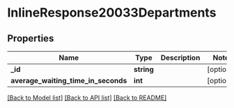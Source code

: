 # InlineResponse20033Departments

## Properties
Name | Type | Description | Notes
------------ | ------------- | ------------- | -------------
**_id** | **string** |  | [optional] 
**average_waiting_time_in_seconds** | **int** |  | [optional] 

[[Back to Model list]](../../README.md#documentation-for-models) [[Back to API list]](../../README.md#documentation-for-api-endpoints) [[Back to README]](../../README.md)

